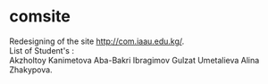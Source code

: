 # comsite
Redesigning of the site http://com.iaau.edu.kg/. <br>
List of Student's : <br>
Akzholtoy Kanimetova
Aba-Bakri Ibragimov
Gulzat Umetalieva
Alina Zhakypova.
